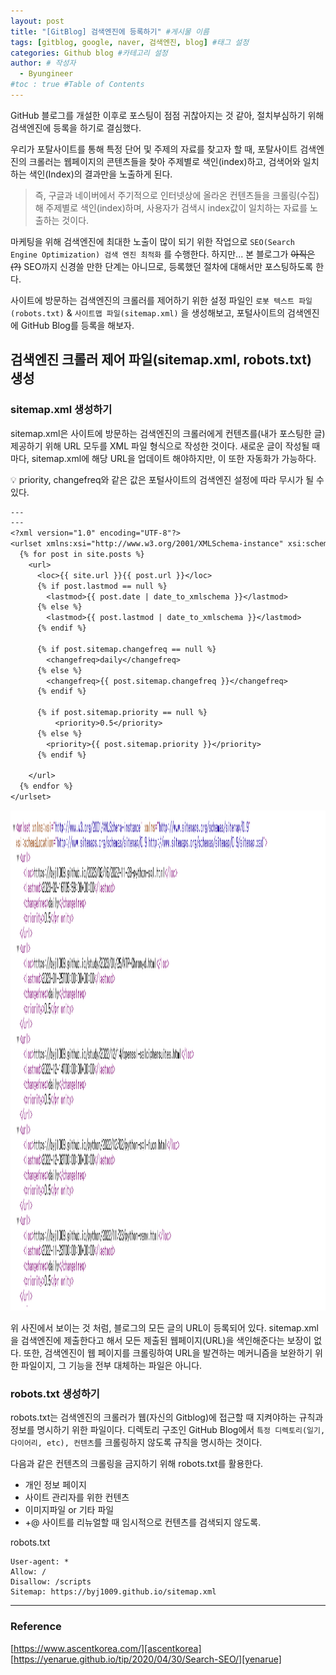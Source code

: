 ```yaml
---
layout: post
title: "[GitBlog] 검색엔진에 등록하기" #게시물 이름
tags: [gitblog, google, naver, 검색엔진, blog] #태그 설정
categories: Github blog #카테고리 설정
author: # 작성자
  - Byungineer
#toc : true #Table of Contents
---
```


GitHub 블로그를 개설한 이후로 포스팅이 점점 귀찮아지는 것 같아, 절치부심하기 위해 검색엔진에 등록을 하기로 결심했다.

우리가 포탈사이트를 통해 특정 단어 및 주제의 자료를 찾고자 할 때, 포탈사이트 검색엔진의 크롤러는 웹페이지의 콘텐츠들을 찾아 주제별로 색인(index)하고, 검색어와 일치하는 색인(Index)의 결과만을 노출하게 된다. 

> 즉, 구글과 네이버에서 주기적으로 인터넷상에 올라온 컨텐츠들을 크롤링(수집)해 주제별로 색인(index)하며, 사용자가 검색시 index값이 일치하는 자료를 노출하는 것이다.

마케팅을 위해 검색엔진에 최대한 노출이 많이 되기 위한 작업으로 `SEO(Search Engine Optimization) 검색 엔진 최적화` 를 수행한다. 하지만... 본 블로그가 ~~아직은(?)~~ SEO까지 신경쓸 만한 단계는 아니므로, 등록했던 절차에 대해서만 포스팅하도록 한다.

사이트에 방문하는 검색엔진의 크롤러를 제어하기 위한 설정 파일인 `로봇 텍스트 파일(robots.txt)` & `사이트맵 파일(sitemap.xml)` 을 생성해보고, 포털사이트의 검색엔진에 GitHub Blog를 등록을 해보자.


## 검색엔진 크롤러 제어 파일(sitemap.xml, robots.txt) 생성

### sitemap.xml 생성하기
sitemap.xml은 사이트에 방문하는 검색엔진의 크롤러에게 컨텐츠를(내가 포스팅한 글) 제공하기 위해 URL 모두를 XML 파일 형식으로 작성한 것이다. 새로운 글이 작성될 때마다, sitemap.xml에 해당 URL을 업데이트 해야하지만, 이 또한 자동화가 가능하다.

   
  <aside>
  💡 priority, changefreq와 같은 값은 포털사이트의 검색엔진 설정에 따라 무시가 될 수 있다.
  </aside>  

```txt
---
---
<?xml version="1.0" encoding="UTF-8"?>
<urlset xmlns:xsi="http://www.w3.org/2001/XMLSchema-instance" xsi:schemaLocation="http://www.sitemaps.org/schemas/sitemap/0.9 http://www.sitemaps.org/schemas/sitemap/0.9/sitemap.xsd" xmlns="http://www.sitemaps.org/schemas/sitemap/0.9">
  {% for post in site.posts %}
    <url>
      <loc>{{ site.url }}{{ post.url }}</loc>
      {% if post.lastmod == null %}
        <lastmod>{{ post.date | date_to_xmlschema }}</lastmod>
      {% else %}
        <lastmod>{{ post.lastmod | date_to_xmlschema }}</lastmod>
      {% endif %}

      {% if post.sitemap.changefreq == null %}
        <changefreq>daily</changefreq>
      {% else %}
        <changefreq>{{ post.sitemap.changefreq }}</changefreq>
      {% endif %}

      {% if post.sitemap.priority == null %}
          <priority>0.5</priority>
      {% else %}
        <priority>{{ post.sitemap.priority }}</priority>
      {% endif %}

    </url>
  {% endfor %}
</urlset>

```


<img src="/image/sitemap_xml.png" alt="sitemap" style="height: 800px; width:1250px;"/>

위 사진에서 보이는 것 처럼, 블로그의 모든 글의 URL이 등록되어 있다. sitemap.xml을 검색엔진에 제출한다고 해서 모든 제출된 웹페이지(URL)을 색인해준다는 보장이 없다. 또한, 검색엔진이 웹 페이지를 크롤링하여 URL을 발견하는 메커니즘을 보완하기 위한 파일이지, 그 기능을 전부 대체하는 파일은 아니다.


### robots.txt 생성하기

robots.txt는 검색엔진의 크롤러가 웹(자신의 Gitblog)에 접근할 때 지켜야하는 규칙과 정보를 명시하기 위한 파일이다. 디렉토리 구조인 GitHub Blog에서 `특정 디렉토리(일기, 다이어리, etc), 컨텐츠`를 크롤링하지 않도록 규칙을 명시하는 것이다.


다음과 같은 컨텐츠의 크롤링을 금지하기 위해 robots.txt를 활용한다.
- 개인 정보 페이지
- 사이트 관리자를 위한 컨텐츠
- 이미지파일 or 기타 파일
- +@ 사이트를 리뉴얼할 때 임시적으로 컨텐츠를 검색되지 않도록.


robots.txt
```
User-agent: *
Allow: /
Disallow: /scripts
Sitemap: https://byj1009.github.io/sitemap.xml
```



---
### Reference
[https://www.ascentkorea.com/][ascentkorea]
[https://yenarue.github.io/tip/2020/04/30/Search-SEO/][yenarue]

    
[ascentkorea]: https://www.ascentkorea.com/what-is-robots-txt-sitemap-xml/
[yenarue]: https://yenarue.github.io/tip/2020/04/30/Search-SEO/